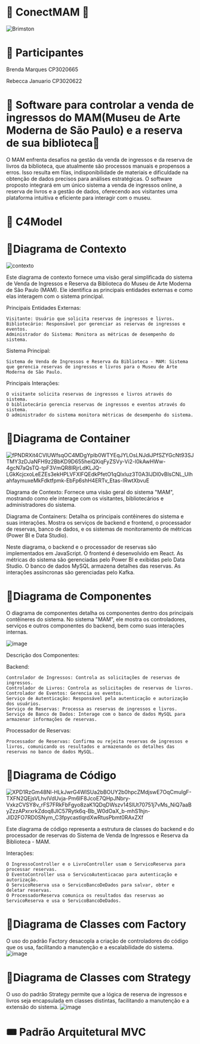 # 🎫 ConectMAM 🎫
![Brimston](https://github.com/rebeccajanuario/Biblioteca/assets/129446615/3187f19a-6598-4688-84d2-ae7aa7af4729)

# 👥 Participantes
Brenda Marques CP3020665

Rebecca Januario CP3020622

# 🎨 Software para controlar a venda de ingressos do MAM(Museu de Arte Moderna de São Paulo) e a reserva de sua biblioteca🎨
O MAM enfrenta desafios na gestão da venda de ingressos e da reserva de livros da biblioteca, que atualmente são processos manuais e propensos a erros. Isso resulta em filas, indisponibilidade de materiais e dificuldade na obtenção de dados precisos para análises estratégicas. O software proposto integrará em um único sistema a venda de ingressos online, a reserva de livros e a gestão de dados, oferecendo aos visitantes uma plataforma intuitiva e eficiente para interagir com o museu.


# 🔖 C4Model
# 🔸Diagrama de Contexto

![contexto](https://github.com/rebeccajanuario/Biblioteca/assets/65727310/1fc797aa-c85a-4832-b1e4-9529df248000)

Este diagrama de contexto fornece uma visão geral simplificada do sistema de Venda de Ingressos e Reserva da Biblioteca do Museu de Arte Moderna de São Paulo (MAM). Ele identifica as principais entidades externas e como elas interagem com o sistema principal.

Principais Entidades Externas:

    Visitante: Usuário que solicita reservas de ingressos e livros.
    Bibliotecário: Responsável por gerenciar as reservas de ingressos e eventos.
    Administrador do Sistema: Monitora as métricas de desempenho do sistema.

Sistema Principal:

    Sistema de Venda de Ingressos e Reserva da Biblioteca - MAM: Sistema que gerencia reservas de ingressos e livros para o Museu de Arte Moderna de São Paulo.

Principais Interações:

    O visitante solicita reservas de ingressos e livros através do sistema.
    O bibliotecário gerencia reservas de ingressos e eventos através do sistema.
    O administrador do sistema monitora métricas de desempenho do sistema.
# 🔸Diagrama de Container

![fPNDRXit4CVlUWfsqOC4MDgYpIb0WTYEqJYLOsLNJdiJPfSZYGcNt93SJTMY3zDJaNFH9z2BbKD9D655heiQXiqFyZSVy-Vi2-l0kAwHWw-4gcN7aQsTQ-tpF3VmQR8IRjrLdKLJQ-LGkKcjcxoLeEZEs3ekHPLVFXlFQEdkPfetO1qQlxIuz3T0A3IJDl0vBlsCNL_UlhahfaymuxeMkFdktfpmk-EbFp6shH4ERTv_Etas-IRwtXbvuE](https://github.com/rebeccajanuario/Biblioteca/assets/65727310/a3af71fc-7e75-4d89-a839-8bedfb72907b)

Diagrama de Contexto:
Fornece uma visão geral do sistema "MAM", mostrando como ele interage com os visitantes, bibliotecários e administradores do sistema.

Diagrama de Containers:
Detalha os principais contêineres do sistema e suas interações. Mostra os serviços de backend e frontend, o processador de reservas, banco de dados, e os sistemas de monitoramento de métricas (Power BI e Data Studio).

Neste diagrama, o backend e o processador de reservas são implementados em JavaScript. O frontend é desenvolvido em React. As métricas do sistema são gerenciadas pelo Power BI e exibidas pelo Data Studio. O banco de dados MySQL armazena detalhes das reservas. As interações assíncronas são gerenciadas pelo Kafka.



# 🔸Diagrama de Componentes
O diagrama de componentes detalha os componentes dentro dos principais contêineres do sistema. No sistema "MAM", ele mostra os controladores, serviços e outros componentes do backend, bem como suas interações internas.

![image](https://github.com/rebeccajanuario/ConectMAM/assets/129446615/654bb105-40b3-4609-9df6-fd21b87b0957)

Descrição dos Componentes:

Backend:

    Controlador de Ingressos: Controla as solicitações de reservas de ingressos.
    Controlador de Livros: Controla as solicitações de reservas de livros.
    Controlador de Eventos: Gerencia os eventos.
    Serviço de Autenticação: Responsável pela autenticação e autorização dos usuários.
    Serviço de Reservas: Processa as reservas de ingressos e livros.
    Serviço de Banco de Dados: Interage com o banco de dados MySQL para armazenar informações de reservas.

Processador de Reservas:

    Processador de Reservas: Confirma ou rejeita reservas de ingressos e livros, comunicando os resultados e armazenando os detalhes das reservas no banco de dados MySQL.


# 🔸Diagrama de Código

![XPD1RzGm48Nl-HLkJwrG4WISUa2bBOUY2b0hpcZMdjswE7OqCmuIgF-TXFN2QEjsVLhvlVdUvja-Pm6IF8JcoE7QHpJNbry-VxkzCVSY8v_rFS7FRkFbFgyo8zaK1QDqDWszv14SlUt70751j7vMs_NiQ7aaByZzzAPxrxrkZdoq8JlC57Rytk6q-Bb_W0dOaX_b-mhS1hjn-JlD2FO7RD0SNym_C3fpycastlqrdXwRtusPbmt0RAxZXf](https://github.com/rebeccajanuario/Biblioteca/assets/65727310/96698338-6d8e-4761-a557-647aaee378af)



Este diagrama de código representa a estrutura de classes do backend e do processador de reservas do Sistema de Venda de Ingressos e Reserva da Biblioteca - MAM.

Interações:

    O IngressoController e o LivroController usam o ServicoReserva para processar reservas.
    O EventoController usa o ServicoAutenticacao para autenticação e autorização.
    O ServicoReserva usa o ServicoBancoDeDados para salvar, obter e deletar reservas.
    O ProcessadorReserva comunica os resultados das reservas ao ServicoReserva e usa o ServicoBancoDeDados.
    
# 🔸Diagrama de Classes com Factory
O uso do padrão Factory desacopla a criação de controladores do código que os usa, facilitando a manutenção e a escalabilidade do sistema.
![image](https://github.com/rebeccajanuario/ConectMAM/assets/129446615/1de4d184-a550-49da-81b2-415e3e205949)




# 🔸Diagrama de Classes com Strategy
O uso do padrão Strategy permite que a lógica de reserva de ingressos e livros seja encapsulada em classes distintas, facilitando a manutenção e a extensão do sistema.
![image](https://github.com/rebeccajanuario/ConectMAM/assets/129446615/7bc8e36f-eb62-4a11-beac-3c22b95bdffc)

# 🎟 Padrão Arquitetural MVC







